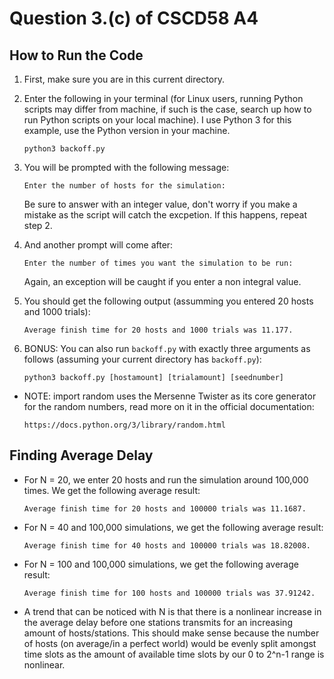 # Question 3.(c) of CSCD58 A4

## How to Run the Code
1. First, make sure you are in this current directory.

2. Enter the following in your terminal (for Linux users, running Python scripts may differ from machine, if such is the case, search up how to run Python scripts on your local machine). I use Python 3 for this example, use the Python version in your machine.

    ```Shell
    python3 backoff.py
    ```

3. You will be prompted with the following message: 
    ```
    Enter the number of hosts for the simulation:
    ```
    Be sure to answer with an integer value, don't worry if you make a mistake as the script will catch the excpetion. If this happens, repeat step 2.

4. And another prompt will come after:
    ```
    Enter the number of times you want the simulation to be run:
    ```
    Again, an exception will be caught if you enter a non integral value.

5. You should get the following output (assumming you entered 20 hosts and 1000 trials):
    ```
    Average finish time for 20 hosts and 1000 trials was 11.177.
    ```

6. BONUS: You can also run ```backoff.py``` with exactly three arguments as follows (assuming your current directory has ```backoff.py```):
    ```shell
    python3 backoff.py [hostamount] [trialamount] [seednumber]
    ```

- NOTE: import random uses the Mersenne Twister as its core generator for the random numbers, read more on it in the official documentation:
    ```
    https://docs.python.org/3/library/random.html
    ```

## Finding Average Delay

- For N = 20, we enter 20 hosts and run the simulation around 100,000 times. We get the following average result:
    ```
    Average finish time for 20 hosts and 100000 trials was 11.1687.
    ```

- For N = 40 and 100,000 simulations, we get the following average result:
    ```
    Average finish time for 40 hosts and 100000 trials was 18.82008.
    ```

- For N = 100 and 100,000 simulations, we get the following average result:
    ```
    Average finish time for 100 hosts and 100000 trials was 37.91242.
    ```

- A trend that can be noticed with N is that there is a nonlinear increase in the average delay before one stations transmits for an increasing amount of hosts/stations. This should make sense because the number of hosts (on average/in a perfect world) would be evenly split amongst time slots as the amount of available time slots by our 0 to 2^n-1 range is nonlinear.